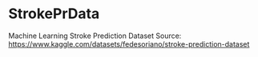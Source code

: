 # StrokePrData
Machine Learning Stroke Prediction Dataset
Source: https://www.kaggle.com/datasets/fedesoriano/stroke-prediction-dataset
